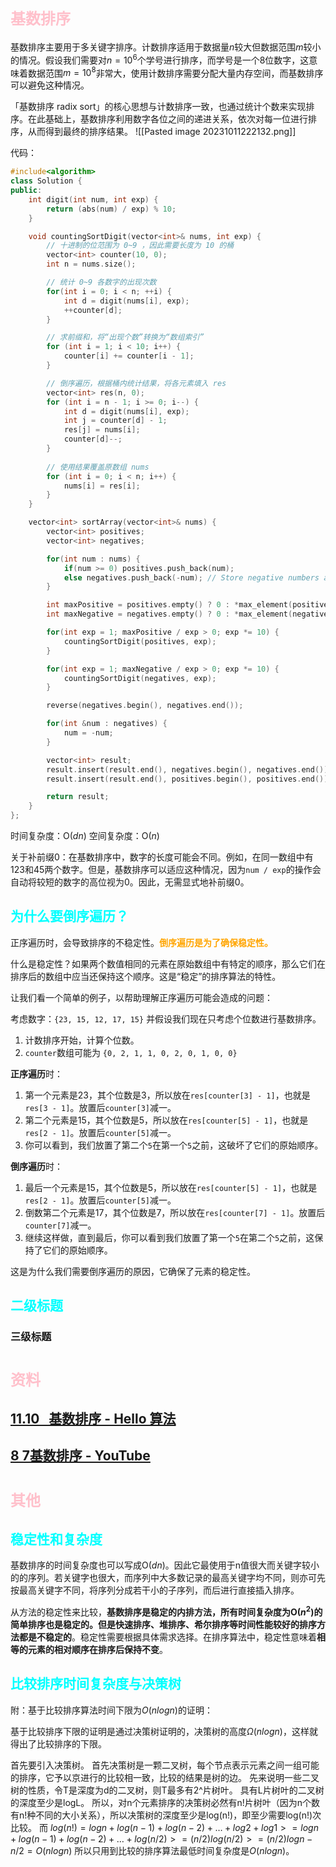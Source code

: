
# <font size=5 color=pink>基数排序</font>
基数排序主要用于多关键字排序。计数排序适用于数据量$n$较大但数据范围$m$较小的情况。假设我们需要对$n=10^6$个学号进行排序，而学号是一个8位数字，这意味着数据范围$m=10^8$非常大，使用计数排序需要分配大量内存空间，而基数排序可以避免这种情况。

「基数排序 radix sort」的核心思想与计数排序一致，也通过统计个数来实现排序。在此基础上，基数排序利用数字各位之间的递进关系，依次对每一位进行排序，从而得到最终的排序结果。
![[Pasted image 20231011222132.png]]


代码：
```Cpp
#include<algorithm>
class Solution {
public:
    int digit(int num, int exp) {
        return (abs(num) / exp) % 10;
    }

    void countingSortDigit(vector<int>& nums, int exp) {
        // 十进制的位范围为 0~9 ，因此需要长度为 10 的桶
        vector<int> counter(10, 0);
        int n = nums.size();

        // 统计 0~9 各数字的出现次数
        for(int i = 0; i < n; ++i) {
            int d = digit(nums[i], exp);
            ++counter[d];
        }

        // 求前缀和，将“出现个数”转换为“数组索引”
        for (int i = 1; i < 10; i++) {
            counter[i] += counter[i - 1];
        }

        // 倒序遍历，根据桶内统计结果，将各元素填入 res
        vector<int> res(n, 0);
        for (int i = n - 1; i >= 0; i--) {
            int d = digit(nums[i], exp);
            int j = counter[d] - 1;
            res[j] = nums[i];
            counter[d]--;
        }
        
        // 使用结果覆盖原数组 nums
        for (int i = 0; i < n; i++) {
            nums[i] = res[i];
        }
    }

    vector<int> sortArray(vector<int>& nums) {
        vector<int> positives;
        vector<int> negatives;

        for(int num : nums) {
            if(num >= 0) positives.push_back(num);
            else negatives.push_back(-num); // Store negative numbers as positive values for sorting
        }

        int maxPositive = positives.empty() ? 0 : *max_element(positives.begin(), positives.end());
        int maxNegative = negatives.empty() ? 0 : *max_element(negatives.begin(), negatives.end());

        for(int exp = 1; maxPositive / exp > 0; exp *= 10) {
            countingSortDigit(positives, exp);
        }

        for(int exp = 1; maxNegative / exp > 0; exp *= 10) {
            countingSortDigit(negatives, exp);
        }

        reverse(negatives.begin(), negatives.end());

        for(int &num : negatives) {
            num = -num;
        }

        vector<int> result;
        result.insert(result.end(), negatives.begin(), negatives.end());
        result.insert(result.end(), positives.begin(), positives.end());

        return result;
    }
};
```
时间复杂度：O($dn$)
空间复杂度：O($n$)


关于补前缀0：在基数排序中，数字的长度可能会不同。例如，在同一数组中有123和45两个数字。但是，基数排序可以适应这种情况，因为`num / exp`的操作会自动将较短的数字的高位视为0。因此，无需显式地补前缀0。


## <font color=#00ffff>为什么要倒序遍历？</font>
正序遍历时，会导致排序的不稳定性。<span style="color:#FFA500; font-weight:bold">倒序遍历是为了确保稳定性</sapn>。

什么是稳定性？如果两个数值相同的元素在原始数组中有特定的顺序，那么它们在排序后的数组中应当还保持这个顺序。这是“稳定”的排序算法的特性。

让我们看一个简单的例子，以帮助理解正序遍历可能会造成的问题：

考虑数字：`{23, 15, 12, 17, 15}` 并假设我们现在只考虑个位数进行基数排序。

1. 计数排序开始，计算个位数。
2. `counter`数组可能为 `{0, 2, 1, 1, 0, 2, 0, 1, 0, 0}`

**正序遍历**时：

1. 第一个元素是23，其个位数是3，所以放在`res[counter[3] - 1]`，也就是`res[3 - 1]`。放置后`counter[3]`减一。
2. 第二个元素是15，其个位数是5，所以放在`res[counter[5] - 1]`，也就是`res[2 - 1]`。放置后`counter[5]`减一。
3. 你可以看到，我们放置了第二个`5`在第一个`5`之前，这破坏了它们的原始顺序。

**倒序遍历**时：

1. 最后一个元素是15，其个位数是5，所以放在`res[counter[5] - 1]`，也就是`res[2 - 1]`。放置后`counter[5]`减一。
2. 倒数第二个元素是17，其个位数是7，所以放在`res[counter[7] - 1]`。放置后`counter[7]`减一。
3. 继续这样做，直到最后，你可以看到我们放置了第一个`5`在第二个`5`之前，这保持了它们的原始顺序。

这是为什么我们需要倒序遍历的原因，它确保了元素的稳定性。




## <font color=#00ffff>二级标题</font>

### **三级标题**










# <font size=5 color=pink>资料</font>
## [11.10   基数排序 - Hello 算法](https://www.hello-algo.com/chapter_sorting/radix_sort/#11101)
## [8 7基数排序 - YouTube](https://www.youtube.com/watch?v=TYmQNCwRxeI&t=51s&ab_channel=StriverHe)





# <font size=5 color=pink>其他</font>
## <font color=#00ffff>稳定性和复杂度</font>
基数排序的时间复杂度也可以写成O($dn$)。因此它最使用于n值很大而关键字较小的的序列。若关键字也很大，而序列中大多数记录的最高关键字均不同，则亦可先按最高关键字不同，将序列分成若干小的子序列，而后进行直接插入排序。

从方法的稳定性来比较，**基数排序是稳定的内排方法，所有时间复杂度为O($n^2$)的简单排序也是稳定的。但是快速排序、堆排序、希尔排序等时间性能较好的排序方法都是不稳定的**。稳定性需要根据具体需求选择。在排序算法中，稳定性意味着**相等的元素的相对顺序在排序后保持不变**。

## <font color=#00ffff>比较排序时间复杂度与决策树</font>
附：基于比较排序算法时间下限为$O(nlogn)$的证明：

基于比较排序下限的证明是通过决策树证明的，决策树的高度$Ω(nlogn)$，这样就得出了比较排序的下限。

首先要引入决策树。 首先决策树是一颗二叉树，每个节点表示元素之间一组可能的排序，它予以京进行的比较相一致，比较的结果是树的边。 先来说明一些二叉树的性质，令T是深度为d的二叉树，则T最多有2^片树叶。 具有L片树叶的二叉树的深度至少是logL。 所以，对n个元素排序的决策树必然有n!片树叶（因为n个数有n!种不同的大小关系），所以决策树的深度至少是log(n!)，即至少需要log(n!)次比较。 而 $log(n!)=logn+log(n-1)+log(n-2)+…+log2+log1 >=logn+log(n-1)+log(n-2)+…+log(n/2) >=(n/2)log(n/2) >=(n/2)logn-n/2 =O(nlogn)$ 所以只用到比较的排序算法最低时间复杂度是$O(nlogn)$。







